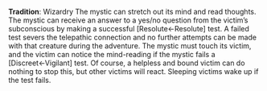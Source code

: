 **Tradition**: Wizardry
The mystic can stretch out its mind and read thoughts. The mystic can receive an answer to a yes/no question from the victim’s subconscious by making a successful [Resolute←Resolute] test. A failed test severs the telepathic connection and no further attempts can be made with that creature during the adventure. The mystic must touch its victim, and the victim can notice the mind-reading if the mystic fails a [Discreet←Vigilant] test. Of course, a helpless and bound victim can do nothing to stop this, but other victims will react. Sleeping victims wake up if the test fails.